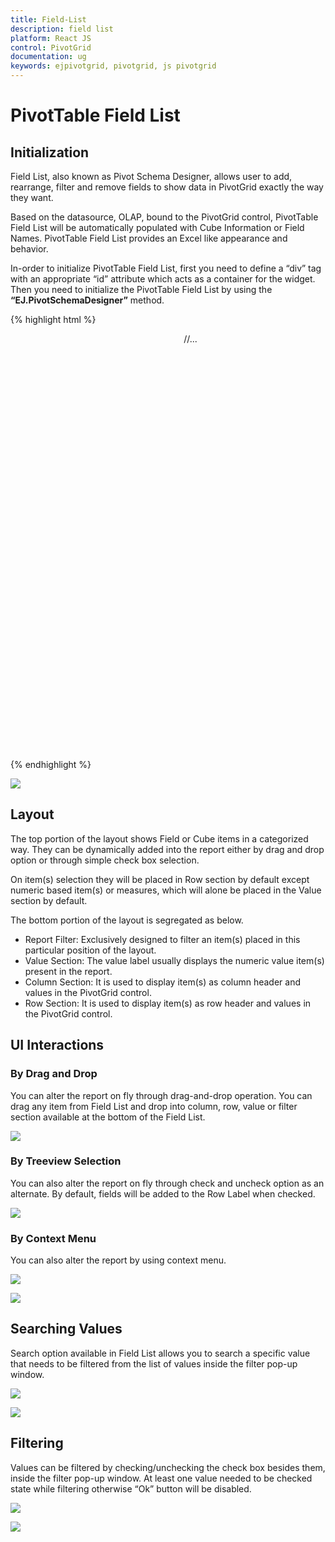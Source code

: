 ```yaml
---
title: Field-List
description: field list
platform: React JS
control: PivotGrid
documentation: ug
keywords: ejpivotgrid, pivotgrid, js pivotgrid
---
```


# PivotTable Field List

## Initialization  
Field List, also known as Pivot Schema Designer, allows user to add, rearrange, filter and remove fields to show data in PivotGrid exactly the way they want.

Based on the datasource, OLAP, bound to the PivotGrid control, PivotTable Field List will be automatically populated with Cube Information or Field Names. PivotTable Field List provides an Excel like appearance and behavior.

In-order to initialize PivotTable Field List, first you need to define a “div” tag with an appropriate “id” attribute which acts as a container for the widget. Then you need to initialize the PivotTable Field List by using the **“EJ.PivotSchemaDesigner”** method.

{% highlight html %}

<html>
//...
<body>
    <!--Create a tag which acts as a container for PivotGrid-->
        <div id="PivotGrid1" style="width: 55%; height: 670px; overflow: scroll; float: left;"></div>
    <!--Create a tag which acts as a container for PivotTable Field List-->
        <div id="PivotSchemaDesigner1" style="height:650px;width:40%;">
    </div>
    <script type="text/babel">
            //..
			$(function(){
				ReactDOM.render(
					<EJ.PivotSchemaDesigner id="PivotSchemaDesigner"></EJ.PivotSchemaDesigner>,
					document.getElementById('PivotSchemaDesigner1')
				);
				ReactDOM.render(
					<EJ.PivotGrid id="Olap" dataSource= {Olap_dataSource} enableGroupingBar={true} pivotTableFieldListID="PivotSchemaDesigner"></EJ.PivotGrid>,
					document.getElementById('PivotGrid1')
				);
			});
		</script>
</html>   

{% endhighlight %}
 
![](PivotTable-Field-List_images/olapclientfieldlsit.png)

## Layout
The top portion of the layout shows Field or Cube items in a categorized way. They can be dynamically added into the report either by drag and drop option or through simple check box selection.
 
On item(s) selection they will be placed in Row section by default except numeric based item(s) or measures, which will alone be placed in the Value section by default.
 
The bottom portion of the layout is segregated as below.

* Report Filter: Exclusively designed to filter an item(s) placed in this particular position of the layout. 
* Value Section: The value label usually displays the numeric value item(s) present in the report.
* Column Section: It is used to display item(s) as column header and values in the PivotGrid control. 
* Row Section: It is used to display item(s) as row header and values in the PivotGrid control.

## UI Interactions

### By Drag and Drop

You can alter the report on fly through drag-and-drop operation. You can drag any item from Field List and drop into column, row, value or filter section available at the bottom of the Field List.

![](PivotTable-Field-List_images/ui-operartion.png)
 
### By Treeview Selection
 
You can also alter the report on fly through check and uncheck option as an alternate. By default, fields will be added to the Row Label when checked.

![](PivotTable-Field-List_images/pivotfield.png)
 
### By Context Menu
 
You can also alter the report by using context menu.

![](PivotTable-Field-List_images/Olap_Pivotbutton_Context.png)

![](PivotTable-Field-List_images/Olap_Treeview_Context.png)

## Searching Values
Search option available in Field List allows you to search a specific value that needs to be filtered from the list of values inside the filter pop-up window.

![](PivotTable-Field-List_images/filterclick.png)

![](PivotTable-Field-List_images/search.png)

## Filtering
Values can be filtered by checking/unchecking the check box besides them, inside the filter pop-up window. At least one value needed to be checked state while filtering otherwise “Ok” button will be disabled.

![](PivotTable-Field-List_images/filterclick.png)

![](PivotTable-Field-List_images/filter.png)
